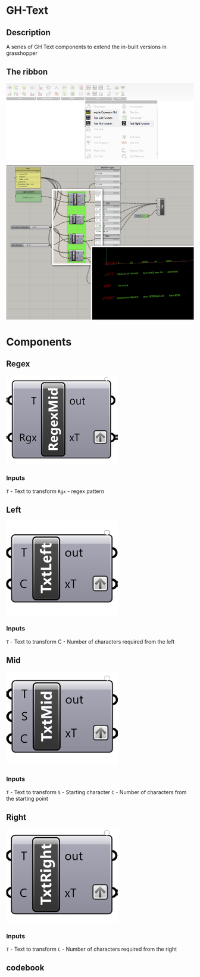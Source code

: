 # GH-Text
## Description
A series of GH Text components to extend the in-built versions in grasshopper

## The ribbon

![](Images/Ribbon.png)

![](Images/Canvas.png)

# Components
## Regex
![](Images/Rgx.png)
### Inputs 
`T` - Text to transform
`Rgx` - regex pattern
## Left
![](Images/Lft.png)
### Inputs 
`T` - Text to transform
C - Number of characters required from the left
## Mid
![](Images/mid.png)
### Inputs 
`T` - Text to transform
`S` - Starting character
`C` - Number of characters from the starting point
## Right
![](Images/Rht.png)
### Inputs 
`T` - Text to transform
`C` - Number of characters required from the right

## codebook
